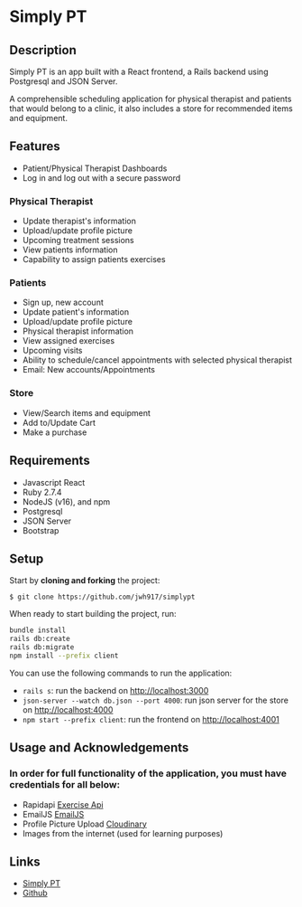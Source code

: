 # Simply PT

## Description

Simply PT is an app built with a React frontend, a Rails backend using Postgresql and JSON Server.

A comprehensible scheduling application for physical therapist and patients that would belong to a clinic, it also includes a store for recommended items and equipment. 

## Features
- Patient/Physical Therapist Dashboards
- Log in and log out with a secure password

### Physical Therapist
- Update therapist's information
- Upload/update profile picture
- Upcoming treatment sessions
- View patients information
- Capability to assign patients exercises

### Patients
- Sign up, new account 
- Update patient's information
- Upload/update profile picture
- Physical therapist information
- View assigned exercises
- Upcoming visits
- Ability to schedule/cancel appointments with selected physical therapist
- Email: New accounts/Appointments

### Store
- View/Search items and equipment
- Add to/Update Cart 
- Make a purchase 

## Requirements

- Javascript React
- Ruby 2.7.4
- NodeJS (v16), and npm
- Postgresql
- JSON Server
- Bootstrap


## Setup

Start by **cloning and forking** the project:

```console -
$ git clone https://github.com/jwh917/simplypt
```


When ready to start building the project, run:

```sh
bundle install
rails db:create
rails db:migrate
npm install --prefix client
```

You can use the following commands to run the application:

- `rails s`: run the backend on [http://localhost:3000](http://localhost:3000)
- `json-server --watch db.json --port 4000`: run json server for the store on [http://localhost:4000](http://localhost:4000)
- `npm start --prefix client`: run the frontend on
  [http://localhost:4001](http://localhost:4001)



## Usage and Acknowledgements
### In order for full functionality of the application, you must have credentials for all below:
- Rapidapi [Exercise Api](https://rapidapi.com/developer)
- EmailJS [EmailJS](https://emailjs.com)
- Profile Picture Upload [Cloudinary](https://cloudinary.com)
- Images from the internet (used for learning purposes)

## Links
- [Simply PT](https://simplypt.onrender.com/)
- [Github](https://github.com/jwh917/simplypt)